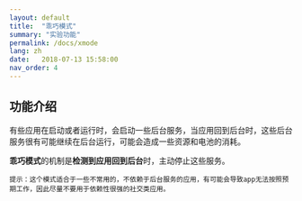 ```yaml
---
layout: default
title:  "乖巧模式"
summary: "实验功能"
permalink: /docs/xmode
lang: zh
date:   2018-07-13 15:58:00
nav_order: 4
---
```

<!-- more -->

## 功能介绍
有些应用在启动或者运行时，会启动一些后台服务，当应用回到后台时，这些后台服务很有可能继续在后台运行，可能会造成一些资源和电池的消耗。

**乖巧模式**的机制是**检测到应用回到后台**时，主动停止这些服务。

`提示：这个模式适合于一些不常用的，不依赖于后台服务的应用，有可能会导致app无法按照预期工作，因此尽量不要用于依赖性很强的社交类应用。`

